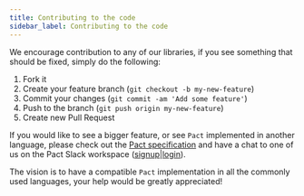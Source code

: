 ```yaml
---
title: Contributing to the code
sidebar_label: Contributing to the code
---
```


We encourage contribution to any of our libraries, if you see something that should be fixed, simply do the following:

1. Fork it
2. Create your feature branch \(`git checkout -b my-new-feature`\)
3. Commit your changes \(`git commit -am 'Add some feature'`\)
4. Push to the branch \(`git push origin my-new-feature`\)
5. Create new Pull Request

If you would like to see a bigger feature, or see `Pact` implemented in another language, please check out the [Pact specification](https://github.com/pact-foundation/pact-specification) and have a chat to one of us on the Pact Slack workspace ([signup](https://slack.pact.io)|[login](https://pact-foundation.slack.com)).

The vision is to have a compatible `Pact` implementation in all the commonly used languages, your help would be greatly appreciated!
